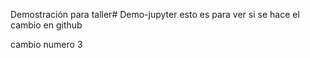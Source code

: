 Demostración para taller# Demo-jupyter
esto es para ver si se hace el cambio en github

cambio numero 3
